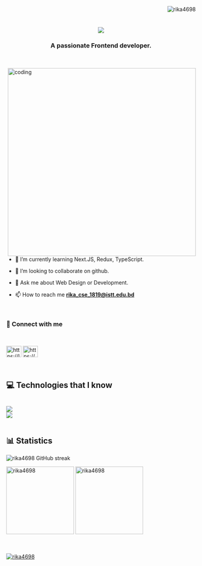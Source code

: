 <p align="right"> <img src="https://komarev.com/ghpvc/?username=rika4698&label=Profile%20views&color=0e75b6&style=flat" alt="rika4698" /> </p>


<h1 align="center">
    <img src="https://readme-typing-svg.demolab.com?font=Playfair+Display&weight=700&size=35&pause=1000&color=9A3BF0&background=FBF8F700&width=500&height=70&lines=Assalamualikum++%F0%9F%91%8B;I'm+Sharmin+Akter+Reka+%F0%9F%98%83" />
</h1>


<h3 align="center">A passionate Frontend developer.</h3>
<br/>
<br/>
<div>
<img align="right" alt="coding" width="500" hight="500" src="https://cdn.dribbble.com/users/17707/screenshots/2413754/rrr.gif">
</div>



- 🌱 I’m currently learning Next.JS, Redux, TypeScript.

- 👯 I’m looking to collaborate on github.

- 💬 Ask me about Web Design or Development.

- 📫 How to reach me **rika_cse_1819@istt.edu.bd**
<br/>

<h3 align="left" >📨 Connect with me</h3><br/>
<p align="left">
<a href="https://linkedin.com/in/https://linkedin.com/in/sharmin-rika-2b17a42b4" target="blank"><img align="center" src="https://raw.githubusercontent.com/rahuldkjain/github-profile-readme-generator/master/src/images/icons/Social/linked-in-alt.svg" alt="https://linkedin.com/in/sharmin-rika-2b17a42b4" height="30" width="40" /></a>
<a href="https://fb.com/https://www.facebook.com/sharmin.rika.46/" target="blank"><img align="center" src="https://raw.githubusercontent.com/rahuldkjain/github-profile-readme-generator/master/src/images/icons/Social/facebook.svg" alt="https://www.facebook.com/sharmin.rika.46/" height="30" width="40" /></a>
</p>
<br/>



<h2 align="left">💻 Technologies that I know</h2><br/>
 <img src="https://skillicons.dev/icons?i=c,cpp,python,html,css,tailwind,bootstrap,javascript,react&theme=light" /><br/>
    <img src="https://skillicons.dev/icons?i=nodejs,express,mongodb,firebase,vercel,vscode,figma,git,github&theme=light" /><br>

<br />

## 📊 Statistics
<div align="left">

<p><img src="https://streak-stats.demolab.com/?user=rika4698" alt="rika4698 GitHub streak" /></p>
</div>

<div align="left">
  <img  src="https://github-readme-stats.vercel.app/api?username=rika4698&show_icons=true&locale=en" height="180" alt="rika4698" />
  <img  src="https://github-readme-stats.vercel.app/api/top-langs?username=rika4698&show_icons=true&locale=en&layout=compact" height="180" alt="rika4698" />
</div>
<br />
<br />
<div align="left">
<p align="left"> <a href="https://github.com/ryo-ma/github-profile-trophy"><img src="https://github-profile-trophy.vercel.app/?username=rika4698&theme=onedark&no-frame=true&no-bg=true&margin-w=4" alt="rika4698" /></a> </p>
</div>




<!--
**Rika4698/Rika4698** is a ✨ _special_ ✨ repository because its `README.md` (this file) appears on your GitHub profile.
//## Hi there 👋
Here are some ideas to get you started:

- 🔭 I’m currently working on ...
- 🌱 I’m currently learning ...
- 👯 I’m looking to collaborate on ...
- 🤔 I’m looking for help with ...
- 💬 Ask me about ...
- 📫 How to reach me: ...
- 😄 Pronouns: ...
- ⚡ Fun fact: ...  <hr/>
<br />
<div align="center">
  <h2>🌟 My Contributions 🌟</h2>
  <br>
  <img alt="snake eating my contributions" src="https://raw.githubusercontent.com/salesp07/salesp07/output/github-contribution-grid-snake.svg" />
  
  <br/><br/><br/>
</div>
-->
